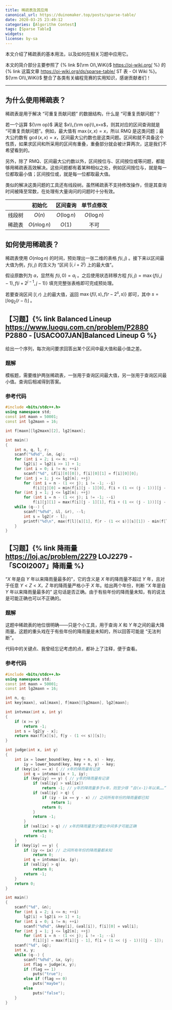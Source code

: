 ```yaml
---
title: 稀疏表及其应用
canonical_url: https://duinomaker.top/posts/sparse-table/
date: 2020-03-25 23:49:12
categories: [Algorithm Contest]
tags: [Sparse Table]
widgets:
license: by-sa
---
```


本文介绍了稀疏表的基本用法，以及如何在相关习题中应用它。

<!-- more -->

本文的简介部分主要参照了 {% link ${\rm OI\,WiKi}$ https://oi-wiki.org/ %} 的{% link 这篇文章 https://oi-wiki.org/ds/sparse-table/ ST 表 - OI Wiki %}。${\rm OI\\,WiKi}$ 整合了各类有关编程竞赛的实用知识，感谢贡献者们！

---

## 为什么使用稀疏表？

稀疏表是用于解决 “可重复贡献问题” 的数据结构，什么是 “可重复贡献问题”？

若一个运算 ${\rm op}$ 满足 $x\\,{\rm op}\\,x=x$，则其对应的区间查询就是 “可重复贡献问题”。例如，最大值有 $\max(x,x)=x$，所以 RMQ 是这类问题；最大公约数有 $\gcd(x,x)=x$，区间最大公约数也是这类问题。区间和就不具备这个性质，如果求区间和所采用的区间有重叠，重叠部分就会被计算两次，这是我们不希望看到的。

另外，除了 RMQ、区间最大公约数以外，区间按位与、区间按位或等问题，都能够用稀疏表高效解决。这些问题都有着某种相似之处，例如区间按位与，就是每一位都取最小值；区间按位或，就是每一位都取最大值。

类似的解决这类问题的工具还有线段树。虽然稀疏表不支持修改操作，但是其查询时间被降至常数，在处理有大量询问的问题时十分有效。

&#8203;|初始化|区间查询|单节点修改
:-:|:-:|:-:|:-:
线段树|$O(n)$|$O(\log n)$|$O(\log n)$
稀疏表|$O(n\log n)$|$O(1)$|不可

## 如何使用稀疏表？

稀疏表使用 $O(n\log n)$ 的时间，预处理出一张二维的表格 $f(i,j)$ 。接下来以区间最大值为例，$f(i,j)$ 的含义为 “区间 $[i,i+2^j)$ 上的最大值”。

假设原数列为 $a$，显然有 $f(i,0)=a_i$ 。之后使用状态转移方程 $f(i,j)=\max\lbrace f(i,j-1),f(i+2^{j-1},j-1)\rbrace$ 填充完整张表格即可完成预处理。

若要查询区间 $[l,r)$ 上的最大值，返回 $\max\lbrace f(l,s),f(r-2^s,s)\rbrace$ 即可，其中 $s=\lfloor\log_2(r-l)\rfloor$ 。

## 【习题】{% link Balanced Lineup https://www.luogu.com.cn/problem/P2880 P2880 - [USACO07JAN]Balanced Lineup G %}

给出一个序列，每次询问要求回答出某个区间中最大值和最小值之差。

### 题解

模板题，需要维护两张稀疏表，一张用于查询区间最大值，另一张用于查询区间最小值。查询后相减得到答案。

### 参考代码

``` c++ P2880.cpp
#include <bits/stdc++.h>
using namespace std;
const int maxn = 50001;
const int lg2maxn = 16;

int f[maxn][lg2maxn][2], lg2[maxn];

int main()
{
    int n, q, l, r;
    scanf("%d%d", &n, &q);
    for (int i = 2; i <= n; ++i)
        lg2[i] = lg2[i >> 1] + 1;
    for (int i = 0; i != n; ++i)
        scanf("%d", &f[i][0][0]), f[i][0][1] = f[i][0][0];
    for (int j = 1; j <= lg2[n]; ++j)
        for (int i = n - (1 << j); i != -1; --i)
            f[i][j][0] = min(f[i][j - 1][0], f[i + (1 << (j - 1))][j - 1][0]);
    for (int j = 1; j <= lg2[n]; ++j)
        for (int i = n - (1 << j); i != -1; --i)
            f[i][j][1] = max(f[i][j - 1][1], f[i + (1 << (j - 1))][j - 1][1]);
    while (q--) {
        scanf("%d%d", &l, &r), --l;
        int s = lg2[r - l];
        printf("%d\n", max(f[l][s][1], f[r - (1 << s)][s][1]) - min(f[l][s][0], f[r - (1 << s)][s][0]));
    }
}
```

## 【习题】{% link 降雨量 https://loj.ac/problem/2279 LOJ2279 - 「SCOI2007」降雨量 %}

“$X$ 年是自 $Y$ 年以来降雨量最多的”，它的含义是 $X$ 年的降雨量不超过 $Y$ 年，且对于任意 $Y\lt Z\lt X$，$Z$ 年的降雨量严格小于 $X$ 年。给出两个年份，判断 “$X$ 年是自 $Y$ 年以来降雨量最多的” 这句话是否正确。由于有些年份的降雨量未知，有的说法是可能正确也可以不正确的。

### 题解

这题中稀疏表的地位很明确——只是个小工具，用于查询 $X$ 和 $Y$ 年之间的最大降雨量。这题的重头戏在于有些年份的降雨量是未知的，所以回答可能是 “无法判断”。

代码中的关键点、我曾经忘记考虑的点，都补上了注释，便于查看。

### 参考代码

``` c++ LOJ2279.cpp
#include <bits/stdc++.h>
using namespace std;
const int maxn = 50001;
const int lg2maxn = 16;

int n, q;
int key[maxn], val[maxn], f[maxn][lg2maxn], lg2[maxn];

int intvmax(int x, int y)
{
    if (x >= y)
        return -1;
    int s = lg2[y - x];
    return max(f[x][s], f[y - (1 << s)][s]);
}

int judge(int x, int y)
{
    int ix = lower_bound(key, key + n, x) - key,
        iy = lower_bound(key, key + n, y) - key;
    if (key[ix] == x) { // x年的降雨量有记录
        int q = intvmax(ix + 1, iy);
        if (key[iy] == y) { // y年的降雨量有记录
            if (val[iy] > val[ix])
                return -1; // y年的降雨量多于x年，则至少得 “自(x-1)年以来……” 才正确
            if (val[iy] > q) {
                if (iy - ix == y - x) // 之间所有年份的降雨量都已知
                    return 1;
                return 0;
            }
            return -1;
        }
        if (val[ix] > q) // x年的降雨量至少要比中间多才可能正确
            return 0;
        return -1;
    }
    if (key[iy] == y) {
        if (iy <= ix) // 之间所有年份的降雨量都未知
            return 0;
        int q = intvmax(ix, iy);
        if (val[iy] > q)
            return 0;
        return -1;
    }
    return 0;
}

int main()
{
    scanf("%d", &n);
    for (int i = 2; i <= n; ++i)
        lg2[i] = lg2[i >> 1] + 1;
    for (int i = 0; i != n; ++i)
        scanf("%d%d", &key[i], &val[i]), f[i][0] = val[i];
    for (int j = 1; j <= lg2[n]; ++j)
        for (int i = n - (1 << j); i != -1; --i)
            f[i][j] = max(f[i][j - 1], f[i + (1 << (j - 1))][j - 1]);
    scanf("%d", &q);
    int x, y;
    while (q--) {
        scanf("%d%d", &x, &y);
        int flag = judge(x, y);
        if (flag == 1)
            puts("true");
        else if (flag == 0)
            puts("maybe");
        else
            puts("false");
    }
}
```